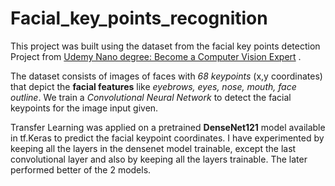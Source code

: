 # Facial_key_points_recognition

This project was built using the dataset from the facial key points detection Project from [Udemy Nano degree: Become a Computer Vision Expert](https://www.udacity.com/course/computer-vision-nanodegree--nd891) .

The dataset consists of images of faces with *68 keypoints* (x,y coordinates) that depict the **facial features** like *eyebrows, eyes, nose, mouth, face outline*. 
We train a *Convolutional Neural Network* to detect the facial keypoints for the image input given.

Transfer Learning was applied on a pretrained **DenseNet121** model available in tf.Keras to predict the facial keypoint coordinates. I have experimented by keeping all the layers in the densenet model trainable, except the last convolutional layer and also by keeping all the layers trainable. The later performed better of the 2 models.
